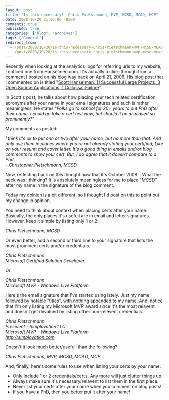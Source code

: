 ```yaml
---
layout: post
title: "Is this necessary?- Chris Pietschmann, MVP, MCSD, MCAD, MCP"
date: 2008-10-20 21:06:00 -0500
comments: true
published: true
categories: ["blog", "archives"]
tags: ["General"]
redirect_from: 
  - /post/2008/10/20/Is-this-necessary-Chris-Pietschmann-MVP-MCSD-MCAD-MCP
 -  /post/2008/10/20/is-this-necessary-chris-pietschmann-mvp-mcsd-mcad-mcp
---
```

<!-- more -->
<p>
Recently when looking at the analytics logs for referring urls to my website, I noticed one from Hanselmen.com. It&#39;s actually a click-through from a comment I posted on his blog way back on April 21, 2006. His blog post that I commented on is titled &quot;<a href="http://www.hanselman.com/blog/ScottHanselman11SuccessfulLargeProjects3OpenSourceApplications1CollossalFailure.aspx">Scott Hanselman, 11 Successful Large Projects, 3 Open Source Applications, 1 Collossal Failure</a>&quot;.
</p>
<p>
In Scott&#39;s post, he talks about how placing your tech related certification acronyms after your name in your email signatures and such is rather meaningless. He states &quot;<em>Folks go to school for 20+ years to put PhD after their name. I could go take a cert test now, but should it be displayed so prominently?</em>&quot;
</p>
My comments as posted:
<p>
<em>I think it&#39;s ok to put one or two after your name, but no more than that. And only use them in places where you&#39;re not already stating your certified; Like on your resumt and cover letter. It&#39;s a good thing in emails and/or blog comments to show your cert. But, I do agree that it doesn&#39;t compare to a Phd.<br />
- Christopher Pietschmann, MCSD</em>
</p>
<p>
Now, reflecting back on this thought now that it&#39;s October 2008... What the heck was I thinking? It is absolutely meaningless for me to place &quot;<em>MCSD&quot;</em> after my name in the signature of the blog comment.&nbsp;
</p>
<p>
Today my opinion is a bit different, so I thought I&#39;d post on this to point out my change in opinion.
</p>
<p>
You need to think about context when placing certs after your name. Basically, the only places it&#39;s usefull are in email and letter signatures. However, keep it simple by listing only 1 or 2: 
</p>
<p>
<em>Chris Pietschmann, MCSD</em>
</p>
<p>
Or even better, add a second or third line to your signature that lists the most prominent certs and/or credentials.
</p>
<p>
<em>Chris Pietschmann<br />
Microsoft Certified Solution Developer</em>
</p>
<p>
Or
</p>
<p>
<em>Chris Pietschmann<br />
Microsoft MVP - Windows Live Platform</em>
</p>
<p>
Here&#39;s the email signature that I&#39;ve started using lately. Just my name, followed by notable &quot;titles&quot;, with nothing appended to my name. And, notice that I&#39;m only listing my Microsoft MVP award since it&#39;s the most relavent and doesn&#39;t get devalued by listing other non-relevent credentials. 
</p>
<p>
<em>Chris Pietschmann<br />
President - Simplovation LLC<br />
Microsoft MVP - Windows Live Platform<br />
<a href="http://simplovation.com">http://simplovation.com</a><br />
<a href=""></a></em>
</p>
<p>
Doesn&#39;t it look much better/usefull than the following?
</p>
<p>
<em>Chris Pietschmann, MVP, MCSD, MCAD, MCP </em>
</p>
<p>
And, finally, here&#39;s some rules to use when listing your certs by your name: 
</p>
<ul>
	<li>Only include 1 or 2 credentials/certs. Any more will just clutter things up.<br />
	</li>
	<li>Always make sure it&#39;s necessary/relavent to list them in the first place.</li>
	<li>Never list your certs after your name when you comment on blog posts!</li>
	<li>If you have a PhD, then you better put it after your name! </li>
</ul>

